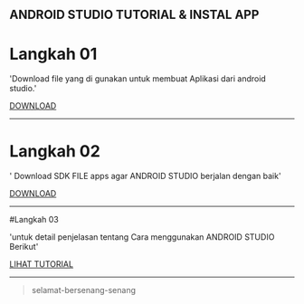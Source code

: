## ANDROID STUDIO TUTORIAL & INSTAL APP


# Langkah 01

'Download file yang di gunakan untuk membuat Aplikasi dari android studio.'

[DOWNLOAD](https://dl.google.com/dl/android/studio/install/1.0.1/android-studio-bundle-135.1641136.exe)

---

# Langkah 02

' Download SDK FILE apps agar ANDROID STUDIO berjalan dengan baik'

[DOWNLOAD](http://googleweblight.com/i?u=http://www.oracle.com/technetwork/java/javase/downloads/index.html&hl=id-ID&tg=144&pt=6)

---

#Langkah 03

'untuk detail penjelasan tentang Cara menggunakan ANDROID STUDIO Berikut'

[LIHAT TUTORIAL](http://googleweblight.com/i?u=http://developer.android.com/sdk/index.html%23Other&hl=id-ID&tg=133&pt=5#a.Other)

---

>selamat-bersenang-senang
